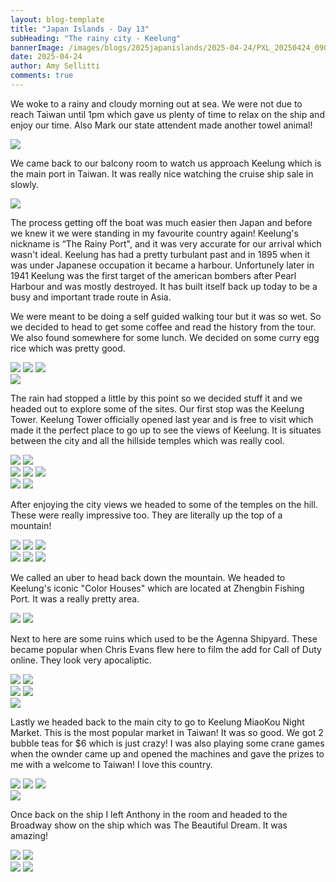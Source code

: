 ```yaml
---
layout: blog-template
title: "Japan Islands - Day 13"
subHeading: "The rainy city - Keelung"
bannerImage: /images/blogs/2025japanislands/2025-04-24/PXL_20250424_090738040.jpg_compressed.JPEG
date: 2025-04-24
author: Amy Sellitti
comments: true
---
```


We woke to a rainy and cloudy morning out at sea. We were not due to reach Taiwan until 1pm which gave us plenty of time to relax on the ship and enjoy our time. Also Mark our state attendent made another towel animal!

<div class="center-image"><img src="http://photos-2.asapadventures.com/blogs/2025japanislands/2025-04-24/PXL_20250424_022517250.jpg_compressed.JPEG"/></div>

We came back to our balcony room to watch us approach Keelung which is the main port in Taiwan. It was really nice watching the cruise ship sale in slowly.

<div class="center-image"><img src="http://photos-2.asapadventures.com/blogs/2025japanislands/2025-04-24/PXL_20250424_043504364.jpg_compressed.JPEG"/></div>

The process getting off the boat was much easier then Japan and before we knew it we were standing in my favourite country again! Keelung's nickname is “The Rainy Port", and it was very accurate for our arrival which wasn't ideal. Keelung has had a pretty turbulant past and in 1895 when it was under Japanese occupation it became a harbour. Unfortunely later in 1941 Keelung was the first target of the american bombers after Pearl Harbour and was mostly destroyed. It has built itself back up today to be a busy and important trade route in Asia. 

We were meant to be doing a self guided walking tour but it was so wet. So we decided to head to get some coffee and read the history from the tour. We also found somewhere for some lunch. We decided on some curry egg rice which was pretty good. 

<div class="grid-1l-2w">
  <img src="http://photos-2.asapadventures.com/blogs/2025japanislands/2025-04-24/PXL_20250424_061308433.jpg_compressed.JPEG"/>
  <img src="http://photos-2.asapadventures.com/blogs/2025japanislands/2025-04-24/PXL_20250424_064814411.jpg_compressed.JPEG"/>
  <img src="http://photos-2.asapadventures.com/blogs/2025japanislands/2025-04-24/PXL_20250424_071132879.jpg_compressed.JPEG"/>
</div>
<div class="center-image"><img src="http://photos-2.asapadventures.com/blogs/2025japanislands/2025-04-24/PXL_20250424_073304483.jpg_compressed.JPEG"/></div>

The rain had stopped a little by this point so we decided stuff it and we headed out to explore some of the sites. Our first stop was the Keelung Tower. Keelung Tower officially opened last year and is free to visit which made it the perfect place to go up to see the views of Keelung. It is situates between the city and all the hillside temples which was really cool.

<div class="grid-2c">
  <img src="http://photos-2.asapadventures.com/blogs/2025japanislands/2025-04-24/PXL_20250424_080250169.jpg_compressed.JPEG"/>
  <img src="http://photos-2.asapadventures.com/blogs/2025japanislands/2025-04-24/PXL_20250424_080257100.jpg_compressed.JPEG"/>
</div>
<div class="grid-1l-2w">
  <img src="http://photos-2.asapadventures.com/blogs/2025japanislands/2025-04-24/PXL_20250424_081520187.MP.jpg_compressed.JPEG"/>
  <img src="http://photos-2.asapadventures.com/blogs/2025japanislands/2025-04-24/PXL_20250424_080857038.jpg_compressed.JPEG"/>
  <img src="http://photos-2.asapadventures.com/blogs/2025japanislands/2025-04-24/PXL_20250424_081549160.jpg_compressed.JPEG"/>
</div>
<div class="grid-2c">
  <img src="http://photos-2.asapadventures.com/blogs/2025japanislands/2025-04-24/PXL_20250424_081809632.jpg_compressed.JPEG"/>
  <img src="http://photos-2.asapadventures.com/blogs/2025japanislands/2025-04-24/PXL_20250424_082222758.jpg_compressed.JPEG"/>
</div>

After enjoying the city views we headed to some of the temples on the hill. These were really impressive too. They are literally up the top of a mountain!

<div class="grid-1l-2w">
  <img src="http://photos-2.asapadventures.com/blogs/2025japanislands/2025-04-24/PXL_20250424_082306318.jpg_compressed.JPEG"/>
  <img src="http://photos-2.asapadventures.com/blogs/2025japanislands/2025-04-24/PXL_20250424_082900486.jpg_compressed.JPEG"/>
  <img src="http://photos-2.asapadventures.com/blogs/2025japanislands/2025-04-24/PXL_20250424_083121513.jpg_compressed.JPEG"/>
</div>
<div class="grid-1l-2w">
  <img src="http://photos-2.asapadventures.com/blogs/2025japanislands/2025-04-24/PXL_20250424_083306609.jpg_compressed.JPEG"/>
  <img src="http://photos-2.asapadventures.com/blogs/2025japanislands/2025-04-24/PXL_20250424_083210374.jpg_compressed.JPEG"/>
  <img src="http://photos-2.asapadventures.com/blogs/2025japanislands/2025-04-24/PXL_20250424_084358143.jpg_compressed.JPEG"/>
</div>

We called an uber to head back down the mountain. We headed to Keelung's iconic "Color Houses" which are located at Zhengbin Fishing Port. It was a really pretty area. 

<div class="grid-2c">
  <img src="http://photos-2.asapadventures.com/blogs/2025japanislands/2025-04-24/PXL_20250424_090738040.jpg_compressed.JPEG"/>
  <img src="http://photos-2.asapadventures.com/blogs/2025japanislands/2025-04-24/PXL_20250424_090847374.jpg_compressed.JPEG"/>
</div>

Next to here are some ruins which used to be the Agenna Shipyard. These became popular when Chris Evans flew here to film the add for Call of Duty online. They look very apocaliptic.  

<div class="grid-2c">
  <img src="http://photos-2.asapadventures.com/blogs/2025japanislands/2025-04-24/PXL_20250424_091231509.jpg_compressed.JPEG"/>
  <img src="http://photos-2.asapadventures.com/blogs/2025japanislands/2025-04-24/PXL_20250424_091537456.jpg_compressed.JPEG"/>
</div>
<div class="grid-2c">
  <img src="http://photos-2.asapadventures.com/blogs/2025japanislands/2025-04-24/PXL_20250424_091612672.jpg_compressed.JPEG"/>
  <img src="http://photos-2.asapadventures.com/blogs/2025japanislands/2025-04-24/PXL_20250424_092049148.MP.jpg_compressed.JPEG"/>
</div>
<div class="center-image"><img src="http://photos-2.asapadventures.com/blogs/2025japanislands/2025-04-24/PXL_20250424_092510870.jpg_compressed.JPEG"/></div>

Lastly we headed back to the main city to go to Keelung MiaoKou Night Market. This is the most popular market in Taiwan! It was so good. We got 2 bubble teas for $6 which is just crazy! I was also playing some crane games when the ownder came up and opened the machines and gave the prizes to me with a welcome to Taiwan! I love this country.

<div class="grid-2w-1l">
  <img src="http://photos-2.asapadventures.com/blogs/2025japanislands/2025-04-24/PXL_20250424_100143204.jpg_compressed.JPEG"/>
  <img src="http://photos-2.asapadventures.com/blogs/2025japanislands/2025-04-24/PXL_20250424_101501808.MP.jpg_compressed.JPEG"/>
  <img src="http://photos-2.asapadventures.com/blogs/2025japanislands/2025-04-24/PXL_20250424_103401772.jpg_compressed.JPEG"/>
</div>
<div class="center-image"><img src="http://photos-2.asapadventures.com/blogs/2025japanislands/2025-04-24/PXL_20250424_105642939.jpg_compressed.JPEG"/></div>

Once back on the ship I left Anthony in the room and headed to the Broadway show on the ship which was The Beautiful Dream. It was amazing!

<div class="grid-2c">
  <img src="http://photos-2.asapadventures.com/blogs/2025japanislands/2025-04-24/PXL_20250424_133638500.MP.jpg_compressed.JPEG"/>
  <img src="http://photos-2.asapadventures.com/blogs/2025japanislands/2025-04-24/PXL_20250424_134359220.MP.jpg_compressed.JPEG"/>
</div>
<div class="grid-2c">
  <img src="http://photos-2.asapadventures.com/blogs/2025japanislands/2025-04-24/PXL_20250424_135156208.jpg_compressed.JPEG"/>
  <img src="http://photos-2.asapadventures.com/blogs/2025japanislands/2025-04-24/PXL_20250424_135246338.jpg_compressed.JPEG"/>
</div>